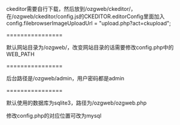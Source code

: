 ckeditor需要自行下载，然后放到/ozgweb/ckeditor/，在/ozgweb/ckeditor/config.js的CKEDITOR.editorConfig里面加入config.filebrowserImageUploadUrl = "upload.php?act=ckupload";

================

默认网站目录为/ozgweb/，改变网站目录的话需要修改config.php中的WEB_PATH

================

后台路径是/ozgweb/admin，用户密码都是admin

================

默认使用的数据库为sqlite3，路径为/ozgweb/ozgweb.php

修改config.php的对应位置可改为mysql
